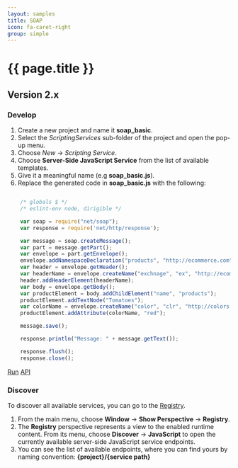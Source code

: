 ```yaml
---
layout: samples
title: SOAP
icon: fa-caret-right
group: simple
---
```


{{ page.title }}
===

Version 2.x
---

### Develop


1. Create a new project and name it **soap_basic**.
2. Select the *ScriptingServices* sub-folder of the project and open the pop-up menu.
3. Choose *New* -> *Scripting Service*.
4. Choose **Server-Side JavaScript Service** from the list of available templates.
5. Give it a meaningful name (e.g **soap_basic.js**).
6. Replace the generated code in **soap_basic.js** with the following:

```javascript

	/* globals $ */
	/* eslint-env node, dirigible */

	var soap = require("net/soap");
	var response = require('net/http/response');

	var message = soap.createMessage();
	var part = message.getPart();
	var envelope = part.getEnvelope();
	envelope.addNamespaceDeclaration("products", "http://ecommerce.com");
	var header = envelope.getHeader();
	var headerName = envelope.createName("exchnage", "ex", "http://ecommerce.com/exchange");
	header.addHeaderElement(headerName);
	var body = envelope.getBody();
	var productElement = body.addChildElement("name", "products");
	productElement.addTextNode("Tomatoes");
	var colorName = envelope.createName("color", "clr", "http://colors.com");
	productElement.addAttribute(colorName, "red");

	message.save();

	response.println("Message: " + message.getText());

	response.flush();
	response.close();

```

<div class="btn-toolbar pull-right">
	<a class="btn btn-warning" href="http://dirigible.eclipse.org/services/web/registry/anonymous.html?git=https://github.com/dirigiblelabs/sample_net_soap_soap_basic.git">Run</a>
	<a class="btn btn-info" href="http://www.dirigible.io/api/soap.html">API</a>
</div>

### Discover

To discover all available services, you can go to the [Registry](../help/registry.html).

1. From the main menu, choose **Window** -> **Show Perspective** -> **Registry**.
2. The **Registry** perspective represents a view to the enabled runtime content. From its menu, choose **Discover** -> **JavaScript** to open the currently available server-side JavaScript service endpoints.
3. You can see the list of available endpoints, where you can find yours by naming convention: **{project}/{service path}**
